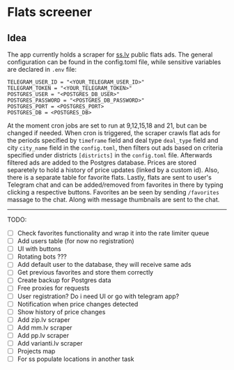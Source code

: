 # Flats screener

## Idea

The app currently holds a scraper for [ss.lv](https://www.ss.com) public flats ads. The general configuration can be found in the config.toml file, while sensitive variables are declared in `.env` file:

```
TELEGRAM_USER_ID = "<YOUR_TELEGRAM_USER_ID>"
TELEGRAM_TOKEN = "<YOUR_TELEGRAM_TOKEN>"
POSTGRES_USER = "<POSTGRES_DB_USER>"
POSTGRES_PASSWORD = "<POSTGRES_DB_PASSWORD>"
POSTGRES_PORT = <POSTGRES_PORT>
POSTGRES_DB = <POSTGRES_DB>
```

At the moment cron jobs are set to run at 9,12,15,18 and 21, but can be changed if needed. When cron is triggered, the scraper crawls flat ads for the periods specified by `timeframe` field and deal type `deal_type` field and city `city_name` field in the `config.toml`, then filters out ads based on criteria specified under districts `[districts]` in the `config.toml` file. Afterwards filtered ads are added to the Postgres database. Prices are stored separetely to hold a history of price updates (linked by a custom id). Also, there is a separate table for favorite flats. Lastly, flats are sent to user's Telegram chat and can be added/removed from favorites in there by typing clicking a respective buttons. Favorites an be seen by sending `/favorites` massage to the chat. Along with message thumbnails are sent to the chat.

---

TODO:

- [ ] Check favorites functionality and wrap it into the rate limiter queue
- [ ] Add users table (for now no registration)
- [ ] UI with buttons
- [ ] Rotating bots ???
- [ ] Add default user to the database, they will receive same ads
- [ ] Get previous favorites and store them correctly
- [ ] Create backup for Postgres data
- [ ] Free proxies for requests
- [ ] User registration? Do i need UI or go with telegram app?
- [ ] Notification when price changes detected
- [ ] Show history of price changes
- [ ] Add zip.lv scraper
- [ ] Add mm.lv scraper
- [ ] Add pp.lv scraper
- [ ] Add varianti.lv scraper
- [ ] Projects map
- [ ] For ss populate locations in another task
